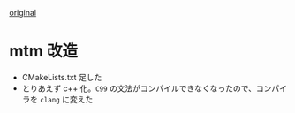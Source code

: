 [original](README.rst)

# mtm 改造

* CMakeLists.txt 足した
* とりあえず c++ 化。`C99` の文法がコンパイルできなくなったので、コンパイラを `clang` に変えた
